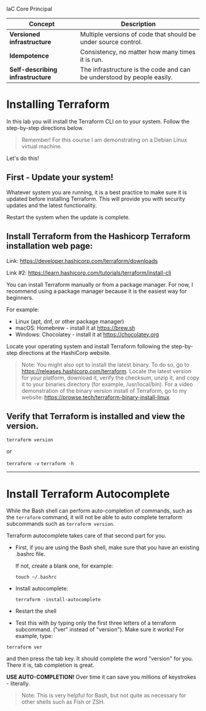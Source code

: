 IaC Core Principal

| **Concept**                  | **Description**                                                                 |
|------------------------------|---------------------------------------------------------------------------------|
| **Versioned infrastructure** | Multiple versions of code that should be under source control.                 |
| **Idempotence**              | Consistency, no matter how many times it is run.                               |
| **Self-describing infrastructure** | The infrastructure is the code and can be understood by people easily.         |

# Installing Terraform

In this lab you will install the Terraform CLI on to your system. Follow the step-by-step directions below.

> Remember! For this course I am demonstrating on a Debian Linux virtual machine. 

Let's do this!

## First - Update your system!
Whatever system you are running, it is a best practice to make sure it is updated before installing Terraform. This will provide you with security updates and the latest functionality.

Restart the system when the update is complete.

## Install Terraform from the Hashicorp Terraform installation web page:

Link: https://developer.hashicorp.com/terraform/downloads 

Link #2: https://learn.hashicorp.com/tutorials/terraform/install-cli 

You can install Terraform manually or from a package manager. For now, I recommend using a package manager because it is the easiest way for beginners. 

For example:

- Linux (apt, dnf, or other package manager)
- macOS: Homebrew - install it at https://brew.sh
- Windows: Chocolatey - install it at https://chocolatey.org

Locate your operating system and install Terraform following the step-by-step directions at the HashiCorp website.

> Note: You might also opt to install the latest binary. To do so, go to https://releases.hashicorp.com/terraform. Locate the latest version for your platform, download it, verify the checksum, unzip it, and copy it to your binaries directory (for example, /usr/local/bin).
> For a video demonstration of the binary version install of Terraform, go to my website: https://prowse.tech/terraform-binary-install-linux.  


## Verify that Terraform is installed and view the version.
`terraform version` 

or

`terraform -v`
`terraform -h`

---

# Install Terraform Autocomplete
While the Bash shell can perform auto-completion of commands, such as the `terraform` command, it will not be able to auto complete terraform subcommands such as `terraform version`. 

Terraform autocomplete takes care of that second part for you. 

- First, if you are using the Bash shell, make sure that you have an existing .bashrc file.
  
  If not, create a blank one, for example: 
    
    `touch ~/.bashrc`

- Install autocomplete: 

  `terraform -install-autocomplete`

- Restart the shell

- Test this with by typing only the first three letters of a terraform subcommand. ("ver" instead of "version"). Make sure it works!
  For example, type:

`terraform ver` 

and then press the tab key. It should complete the word "version" for you. There it is, tab completion is great.

**USE AUTO-COMPLETION!** Over time it can save you millions of keystrokes - literally. 

> Note: This is very helpful for Bash, but not quite as necessary for other shells such as Fish or ZSH. 